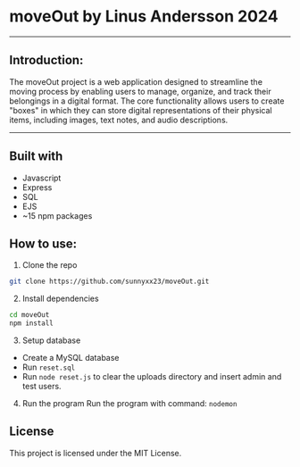 # moveOut by Linus Andersson 2024

---

## Introduction: 
The moveOut project is a web application designed to streamline the moving process by enabling users to manage, organize, and track their belongings in a digital format. The core functionality allows users to create "boxes" in which they can store digital representations of their physical items, including images, text notes, and audio descriptions.

---

## Built with
- Javascript
- Express
- SQL
- EJS
- ~15 npm packages

## **How to use:**
1. Clone the repo
```bash
git clone https://github.com/sunnyxx23/moveOut.git
```

2. Install dependencies
```bash
cd moveOut 
npm install
```

3. Setup database
- Create a MySQL database
- Run `reset.sql`
- Run `node reset.js` to clear the uploads directory and insert admin and test users.

4. Run the program
Run the program with command: `nodemon` 

## License
This project is licensed under the MIT License.